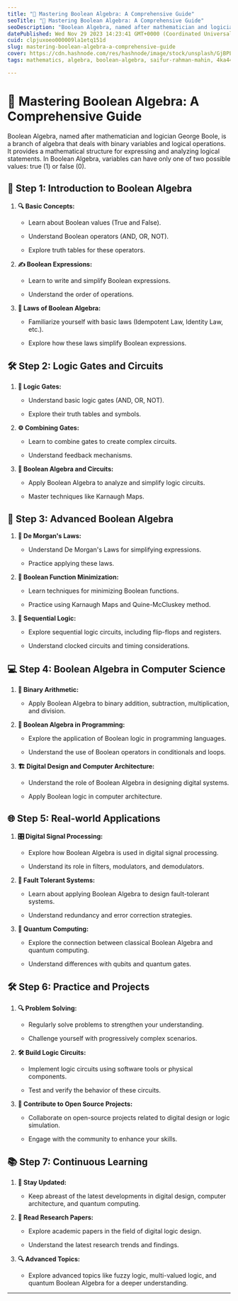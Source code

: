 ```yaml
---
title: "🚀 Mastering Boolean Algebra: A Comprehensive Guide"
seoTitle: "🚀 Mastering Boolean Algebra: A Comprehensive Guide"
seoDescription: "Boolean Algebra, named after mathematician and logician George Boole, is a branch of algebra that deals with binary variables and logical operations."
datePublished: Wed Nov 29 2023 14:23:41 GMT+0000 (Coordinated Universal Time)
cuid: clpjuxoeo000009la1etq151d
slug: mastering-boolean-algebra-a-comprehensive-guide
cover: https://cdn.hashnode.com/res/hashnode/image/stock/unsplash/GjBPLkTDzt4/upload/ecc4d28338c5146d8b9223cee140e918.jpeg
tags: mathematics, algebra, boolean-algebra, saifur-rahman-mahin, 4ka44ka4kah4kar4keb4kawiocmsocmuecmrucmvucmqcdgpq7gpr7gprngprgpqg

---
```


# 🚀 Mastering Boolean Algebra: A Comprehensive Guide

Boolean Algebra, named after mathematician and logician George Boole, is a branch of algebra that deals with binary variables and logical operations. It provides a mathematical structure for expressing and analyzing logical statements. In Boolean Algebra, variables can have only one of two possible values: true (1) or false (0).

## 📘 Step 1: Introduction to Boolean Algebra

1. **🔍 Basic Concepts:**
    
    * Learn about Boolean values (True and False).
        
    * Understand Boolean operators (AND, OR, NOT).
        
    * Explore truth tables for these operators.
        
2. **✍️ Boolean Expressions:**
    
    * Learn to write and simplify Boolean expressions.
        
    * Understand the order of operations.
        
3. **🔢 Laws of Boolean Algebra:**
    
    * Familiarize yourself with basic laws (Idempotent Law, Identity Law, etc.).
        
    * Explore how these laws simplify Boolean expressions.
        

## 🛠️ Step 2: Logic Gates and Circuits

1. **🔌 Logic Gates:**
    
    * Understand basic logic gates (AND, OR, NOT).
        
    * Explore their truth tables and symbols.
        
2. **⚙️ Combining Gates:**
    
    * Learn to combine gates to create complex circuits.
        
    * Understand feedback mechanisms.
        
3. **🧩 Boolean Algebra and Circuits:**
    
    * Apply Boolean Algebra to analyze and simplify logic circuits.
        
    * Master techniques like Karnaugh Maps.
        

## 🔮 Step 3: Advanced Boolean Algebra

1. **🔄 De Morgan's Laws:**
    
    * Understand De Morgan's Laws for simplifying expressions.
        
    * Practice applying these laws.
        
2. **🧹 Boolean Function Minimization:**
    
    * Learn techniques for minimizing Boolean functions.
        
    * Practice using Karnaugh Maps and Quine-McCluskey method.
        
3. **🔄 Sequential Logic:**
    
    * Explore sequential logic circuits, including flip-flops and registers.
        
    * Understand clocked circuits and timing considerations.
        

## 💻 Step 4: Boolean Algebra in Computer Science

1. **🧮 Binary Arithmetic:**
    
    * Apply Boolean Algebra to binary addition, subtraction, multiplication, and division.
        
2. **👾 Boolean Algebra in Programming:**
    
    * Explore the application of Boolean logic in programming languages.
        
    * Understand the use of Boolean operators in conditionals and loops.
        
3. **🏗️ Digital Design and Computer Architecture:**
    
    * Understand the role of Boolean Algebra in designing digital systems.
        
    * Apply Boolean logic in computer architecture.
        

## 🌐 Step 5: Real-world Applications

1. **🎛️ Digital Signal Processing:**
    
    * Explore how Boolean Algebra is used in digital signal processing.
        
    * Understand its role in filters, modulators, and demodulators.
        
2. **🔐 Fault Tolerant Systems:**
    
    * Learn about applying Boolean Algebra to design fault-tolerant systems.
        
    * Understand redundancy and error correction strategies.
        
3. **🚀 Quantum Computing:**
    
    * Explore the connection between classical Boolean Algebra and quantum computing.
        
    * Understand differences with qubits and quantum gates.
        

## 🛠️ Step 6: Practice and Projects

1. **🔍 Problem Solving:**
    
    * Regularly solve problems to strengthen your understanding.
        
    * Challenge yourself with progressively complex scenarios.
        
2. **🛠️ Build Logic Circuits:**
    
    * Implement logic circuits using software tools or physical components.
        
    * Test and verify the behavior of these circuits.
        
3. **🤝 Contribute to Open Source Projects:**
    
    * Collaborate on open-source projects related to digital design or logic simulation.
        
    * Engage with the community to enhance your skills.
        

## 📚 Step 7: Continuous Learning

1. **🚀 Stay Updated:**
    
    * Keep abreast of the latest developments in digital design, computer architecture, and quantum computing.
        
2. **📖 Read Research Papers:**
    
    * Explore academic papers in the field of digital logic design.
        
    * Understand the latest research trends and findings.
        
3. **🔍 Advanced Topics:**
    
    * Explore advanced topics like fuzzy logic, multi-valued logic, and quantum Boolean Algebra for a deeper understanding.
        

---